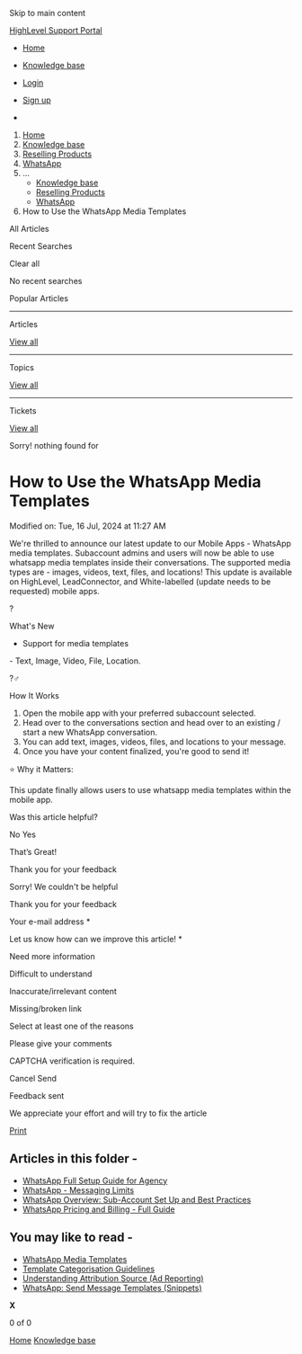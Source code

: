 Skip to main content

[ HighLevel Support Portal ](https://help.gohighlevel.com)

  * [ Home ](/support/home)
  * [ Knowledge base ](/support/solutions)

  * [Login](/support/login)
  * [Sign up](/support/signup)
  * 

  1. [Home](/support/home)
  2. [Knowledge base](/support/solutions)
  3. [Reselling Products](/support/solutions/48000454568)
  4. [WhatsApp](/support/solutions/folders/48000683465)
  5. ... 
     * [Knowledge base](/support/solutions)
     * [Reselling Products](/support/solutions/48000454568)
     * [WhatsApp](/support/solutions/folders/48000683465)
  6. How to Use the WhatsApp Media Templates

All  Articles 

Recent Searches

Clear all

No recent searches

Popular Articles

* * *

Articles

[View all](/support/search/solutions)

* * *

Topics

[View all](/support/search/topics)

* * *

Tickets

[View all](/support/search/tickets)

Sorry! nothing found for   

# How to Use the WhatsApp Media Templates

Modified on: Tue, 16 Jul, 2024 at 11:27 AM

We're thrilled to announce our latest update to our Mobile Apps - WhatsApp media templates. Subaccount admins and users will now be able to use whatsapp media templates inside their conversations. The supported media types are - images, videos, text, files, and locations! This update is available on HighLevel, LeadConnector, and White-labelled (update needs to be requested) mobile apps.

? 

What's New

  * Support for media templates

 \- Text, Image, Video, File, Location.

?‍♂️ 

How It Works

  1. Open the mobile app with your preferred subaccount selected.
  2. Head over to the conversations section and head over to an existing / start a new WhatsApp conversation.
  3. You can add text, images, videos, files, and locations to your message.
  4. Once you have your content finalized, you're good to send it!

⭐️ Why it Matters:

This update finally allows users to use whatsapp media templates within the mobile app.

Was this article helpful?

No  Yes 

That’s Great!

Thank you for your feedback

Sorry! We couldn't be helpful

Thank you for your feedback

Your e-mail address *

Let us know how can we improve this article! *

Need more information 

Difficult to understand 

Inaccurate/irrelevant content 

Missing/broken link 

Select at least one of the reasons 

Please give your comments 

CAPTCHA verification is required. 

Cancel  Send 

Feedback sent

We appreciate your effort and will try to fix the article

[Print](javascript:print\(\))

## Articles in this folder -

  * [WhatsApp Full Setup Guide for Agency](/support/solutions/articles/48001206216-whatsapp-full-setup-guide-for-agency)
  * [WhatsApp - Messaging Limits](/support/solutions/articles/155000001637-whatsapp-messaging-limits)
  * [WhatsApp Overview: Sub-Account Set Up and Best Practices](/support/solutions/articles/155000001980-whatsapp-overview-sub-account-set-up-and-best-practices)
  * [WhatsApp Pricing and Billing - Full Guide](/support/solutions/articles/155000001428-whatsapp-pricing-and-billing-full-guide)

## You may like to read -

  * [WhatsApp Media Templates](/support/solutions/articles/155000002330-whatsapp-media-templates)
  * [Template Categorisation Guidelines](/support/solutions/articles/155000001058-template-categorisation-guidelines)
  * [Understanding Attribution Source (Ad Reporting)](/support/solutions/articles/48001219997-understanding-attribution-source-ad-reporting-)
  * [WhatsApp: Send Message Templates (Snippets)](/support/solutions/articles/155000003069-whatsapp-send-message-templates-snippets-)

**X**

0 of 0 []()

[Home](/support/home) [Knowledge base](/support/solutions)
